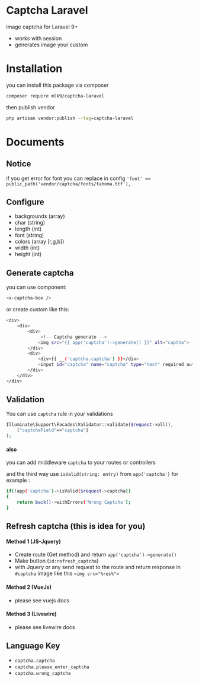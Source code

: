 # Captcha Laravel
image captcha for Laravel 9+
- works with session
- generates image your custom
# Installation
you can install this package via composer
```sh
composer require mlk9/captcha-laravel
```
then publish vendor
```sh
php artisan vendor:publish --tag=captcha-laravel
```
# Documents
## Notice
if you get error for font you can replace in config
`'font' => public_path('vendor/captcha/fonts/tahoma.ttf'),`
## Configure
- backgrounds (array)
- char (string) 
- length (int)
- font (string)
- colors (array [r,g,b])
- width (int)
- height (int)
## Generate captcha
you can use component:
```sh
<x-captcha-box />
```
or create custom like this:
```sh
<div>
    <div>
        <div>
             <!-- Captcha generate -->
            <img src="{{ app('captcha')->generate() }}" alt="captha"> 
        </div>
		<div>
			<div>{{ __('captcha.captcha') }}</div>
			<input id="captcha" name="captcha" type="text" required autocomplete="off">
		</div>
	</div>
</div>
```
## Validation
You can use `captcha` rule in your validations

```php
Illuminate\Support\Facades\Validator::validate($request->all(),
    ["captchaField"=>"captcha"]
);
```

#### also
you can add middleware ```captcha``` to your routes or controllers

and the third way use ```isValid(string: entry)``` from ```app('captcha')``` for example :
```sh
if(!app('captcha')->isValid($request->captcha))
{
    return back()->withErrors('Wrong Captcha');
}
```
## Refresh captcha (this is idea for you)
#### Method 1 (JS-Jquery)
- Create route (Get method) and return `app('captcha')->generate()`
- Make button (`id:refresh_captcha`)
- with Jquery or any send request to the route and return response in `#captcha` image like this `<img src="%res%">` 
#### Method 2 (VueJs)
- please see vuejs docs
#### Method 3 (Livewire)
- please see livewire docs
## Language Key
- `captcha.captcha`
- `captcha.please_enter_captcha`
- `captcha.wrong_captcha`
